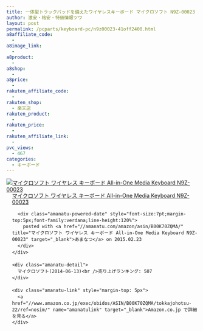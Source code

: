 ```yaml
---
title: 一体型トラックパッドを備えたワイヤレスキーボード マイクロソフト N9Z-00023 タイムセール41%OFF激安特価2,400円台！送料無料！
author: 激安・格安・特価情報ツウ
layout: post
permalink: /pcparts/keyboard-pc/n9z00023-41off2400.html
a8affiliate_code:
  -
a8image_link:
  -
a8product:
  -
a8shop:
  -
a8price:
  -
rakuten_affiliate_code:
  -
rakuten_shop:
  - 楽天店
rakuten_product:
  -
rakuten_price:
  -
rakuten_affiliate_link:
  -
pvc_views:
  - 467
categories:
  - キーボード
---
```

<div class="amanatu-box" style="margin-bottom:0px;">
  <div class="amanatu-image" style="float:left;">
    <a href="//www.amazon.co.jp/exec/obidos/ASIN/B00K70ZQMA/tokkajohotsu-22/ref=nosim/" name="amanatulink" target="_blank"><img src="//i0.wp.com/ecx.images-amazon.com/images/I/41ouBdGMONL._SL160_.jpg?w=546" alt="マイクロソフト ワイヤレス キーボード All-in-One Media Keyboard N9Z-00023" style="border: none;" data-recalc-dims="1" /></a>
  </div>

  <div class="amanatu-info" style="float:left;margin-left:15px;line-height:120%">
    <div class="amanatu-name" style="margin-bottom:10px;line-height:120%">
      <a href="//www.amazon.co.jp/exec/obidos/ASIN/B00K70ZQMA/tokkajohotsu-22/ref=nosim/" name="amanatulink" target="_blank">マイクロソフト ワイヤレス キーボード All-in-One Media Keyboard N9Z-00023</a>

      <div class="amanatu-powered-date" style="font-size:7pt;margin-top:5px;font-family:verdana;line-height:120%">
        posted with <a href="//amanatu.com/amazon/asin/B00K70ZQMA/" title="マイクロソフト ワイヤレス キーボード All-in-One Media Keyboard N9Z-00023" target="_blank">あまなつ</a> on 2015.02.23
      </div>
    </div>

    <div class="amanatu-detail">
      マイクロソフト(2014-06-13)<br />売り上げランキング: 507
    </div>

    <div class="amanatu-link" style="margin-top: 5px">
      <a href="//www.amazon.co.jp/exec/obidos/ASIN/B00K70ZQMA/tokkajohotsu-22/ref=nosim/" name="amanatulink" target="_blank">Amazon.co.jp で詳細を見る</a>
    </div>
  </div>

  <div class="amanatu-footer" style="clear: left">
  </div>
</div>